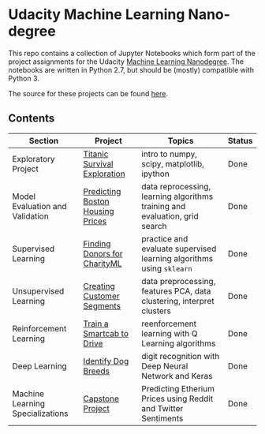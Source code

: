 # Udacity Machine Learning Nano-degree
This repo contains a collection of Jupyter Notebooks which form part of the project assignments for the Udacity [Machine Learning Nanodegree](https://www.udacity.com/course/machine-learning-engineer-nanodegree--nd009). The notebooks are written in Python 2.7, but should be (mostly) compatible with Python 3.

The source for these projects can be found [here](https://github.com/udacity/machine-learning).

## Contents
Section | Project | Topics | Status
--- | --- | --- | ---
Exploratory Project | [Titanic Survival Exploration](./Projects/projects%20for%20submission/titanic_survival_exploration) | intro to numpy, scipy, matplotlib, ipython | Done
Model Evaluation and Validation | [Predicting Boston Housing Prices](./Projects/projects%20for%20submission/boston_housing%20(ML%20Foundations%20-%20main%20project)) | data reprocessing, learning algorithms training and evaluation, grid search | Done
Supervised Learning | [Finding Donors for CharityML](/Projects/projects%20for%20submission/finding_donors%20(Supervised%20Learning)) | practice and evaluate supervised learning algorithms using `sklearn` | Done
Unsupervised Learning | [Creating Customer Segments](.Projects/projects%20for%20submission/customer_segments%20(Unsupervised%20Learning)) | data preprocessing, features PCA, data clustering, interpret clusters | Done
Reinforcement Learning | [Train a Smartcab to Drive](/Projects/projects%20for%20submission/smartcab%20(Reinforcement%20Learning)) | reenforcement learning with Q Learning algorithms | Done
Deep Learning | [Identify Dog Breeds](./Projects/projects%20for%20submission/dog-project%20(Convolutional%20Neural%20Networks)) | digit recognition with Deep Neural Network and Keras | Done
Machine Learning Specializations | [Capstone Project](./Projects/projects%20for%20submission/capstone) | Predicting Etherium Prices using Reddit and Twitter Sentiments | Done
